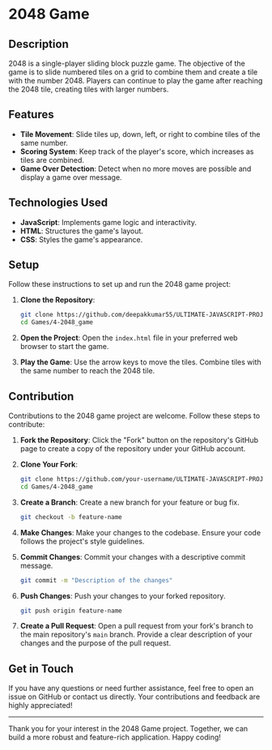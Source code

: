 # 2048 Game

## Description

2048 is a single-player sliding block puzzle game. The objective of the game is to slide numbered tiles on a grid to combine them and create a tile with the number 2048. Players can continue to play the game after reaching the 2048 tile, creating tiles with larger numbers.

## Features

- **Tile Movement**: Slide tiles up, down, left, or right to combine tiles of the same number.
- **Scoring System**: Keep track of the player's score, which increases as tiles are combined.
- **Game Over Detection**: Detect when no more moves are possible and display a game over message.

## Technologies Used

- **JavaScript**: Implements game logic and interactivity.
- **HTML**: Structures the game's layout.
- **CSS**: Styles the game's appearance.

## Setup

Follow these instructions to set up and run the 2048 game project:

1. **Clone the Repository**:
   ```bash
   git clone https://github.com/deepakkumar55/ULTIMATE-JAVASCRIPT-PROJECT.git
   cd Games/4-2048_game
   ```

2. **Open the Project**:
   Open the `index.html` file in your preferred web browser to start the game.

3. **Play the Game**:
   Use the arrow keys to move the tiles. Combine tiles with the same number to reach the 2048 tile.

## Contribution

Contributions to the 2048 game project are welcome. Follow these steps to contribute:

1. **Fork the Repository**:
   Click the "Fork" button on the repository's GitHub page to create a copy of the repository under your GitHub account.

2. **Clone Your Fork**:
   ```bash
   git clone https://github.com/your-username/ULTIMATE-JAVASCRIPT-PROJECT.git
   cd Games/4-2048_game
   ```

3. **Create a Branch**:
   Create a new branch for your feature or bug fix.
   ```bash
   git checkout -b feature-name
   ```

4. **Make Changes**:
   Make your changes to the codebase. Ensure your code follows the project's style guidelines.

5. **Commit Changes**:
   Commit your changes with a descriptive commit message.
   ```bash
   git commit -m "Description of the changes"
   ```

6. **Push Changes**:
   Push your changes to your forked repository.
   ```bash
   git push origin feature-name
   ```

7. **Create a Pull Request**:
   Open a pull request from your fork's branch to the main repository's `main` branch. Provide a clear description of your changes and the purpose of the pull request.



## Get in Touch

If you have any questions or need further assistance, feel free to open an issue on GitHub or contact us directly. Your contributions and feedback are highly appreciated!

---

Thank you for your interest in the 2048 Game project. Together, we can build a more robust and feature-rich application. Happy coding!